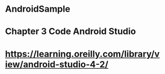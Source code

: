 # AndroidSample
# Chapter 3 Code Android Studio
# https://learning.oreilly.com/library/view/android-studio-4-2/
